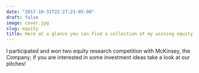 ```yaml
---
date: "2017-10-31T22:27:21-05:00"
draft: false
image: cover.jpg
slug: equity
title: Here at a glance you can find a collection of my winning equity research pitches.
---
```


I participated and won two equity research competition with McKinsey, the Company; if you are interested in some investment ideas take a look at our pitches!
